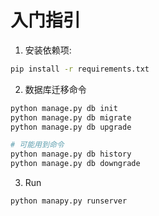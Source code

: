 
# 入门指引

1. 安装依赖项:
  ```bash
  pip install -r requirements.txt
  ```


2. 数据库迁移命令
``` bash
python manage.py db init
python manage.py db migrate
python manage.py db upgrade

# 可能用到命令
python manage.py db history
python manage.py db downgrade

```

3. Run
``` bash
python manapy.py runserver

```
